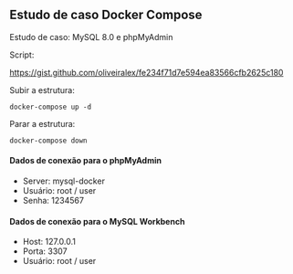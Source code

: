 ## Estudo de caso Docker Compose

Estudo de caso: MySQL 8.0 e phpMyAdmin

Script:

https://gist.github.com/oliveiralex/fe234f71d7e594ea83566cfb2625c180

Subir a estrutura:

``` 
docker-compose up -d
```

Parar a estrutura:
```
docker-compose down
```
#### Dados de conexão para o phpMyAdmin
- Server: mysql-docker
- Usuário: root / user
- Senha: 1234567

#### Dados de conexão para o MySQL Workbench
- Host: 127.0.0.1
- Porta: 3307
- Usuário: root / user
